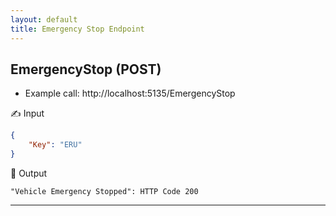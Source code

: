 ```yaml
---
layout: default
title: Emergency Stop Endpoint
---
```

## EmergencyStop (POST)

- Example call: http://localhost:5135/EmergencyStop

<aside>
✍️ Input

</aside>

```json
{
	"Key": "ERU"
}
```

<aside>
🤖 Output

</aside>

```
"Vehicle Emergency Stopped": HTTP Code 200
```

---